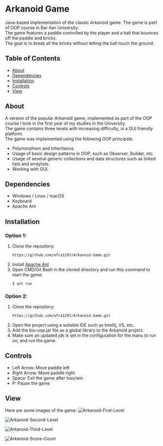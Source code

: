 # Arkanoid Game
Java-based implementation of the classic Arkanoid game. The game is part of OOP course in Bar-Ilan University.  
The game features a paddle controlled by the player and a ball that bounces off the paddle and bricks.  
The goal is to break all the bricks without letting the ball touch the ground.

## Table of Contents
- [About](#about)
- [Dependencies](#dependencies)
- [Installation](#installation)
- [Controls](#controls)
- [View](#view)

## About
A version of the popular Arkanoid game, implemented as part of the OOP course I took in the first year of my studies in the University.  
The game contains three levels with increasing difficulty, in a GUI friendly platform.  
The game was implemented using the following OOP principals:  
- Polymorphism and inheritance.  
- Usage of basic design patterns in OOP, such as Observer, Builder, etc.  
- Usage of several generic collections and data structures such as linked lists and arraylists.  
- Working with GUI.  

## Dependencies
- Windows / Linux / macOS  
- Keyboard  
- Apache Ant  

## Installation
### Option 1:  
1. Clone the repository:
   ```bash
   https://github.com/afra1297/Arkanoid-Game.git    
2. Install [Apache Ant](https://ant.apache.org/bindownload.cgi)  
3. Open CMD/Git Bash in the cloned directory and run this command to start the game:
   ```bash  
   $ ant run

### Option 2:
1. Clone the repository:
   ```bash
   https://github.com/afra1297/Arkanoid-Game.git
2. Open the project using a suitable IDE such as Intellij, VS, etc.
3. Add the biu-oop.jar file as a global library to the Arkanoid project.
4. Make sure an updated jdk is set in the configuration for the manu to run on, and run the game.
 
## Controls
- Left Arrow: Move paddle left
- Right Arrow: Move paddle right
- Space: Exit the game after loss/win
- P: Pause the game

## View
Here are some images of the game:
![Arkanoid-First-Level](https://github.com/user-attachments/assets/f081bbd6-ec1d-479e-84a9-6d1e7ba12482)  

![Arkanoid-Second-Level](https://github.com/user-attachments/assets/97aea63e-bb60-4284-ac9e-15f129a9ef80)  

![Arkanoid-Third-Level](https://github.com/user-attachments/assets/675742a8-3c94-417b-a0de-ebb7334c9e76) 

![Arkanoid-Score-Count](https://github.com/user-attachments/assets/82c3fd5f-93f5-476e-86b9-77a672181a9b)






